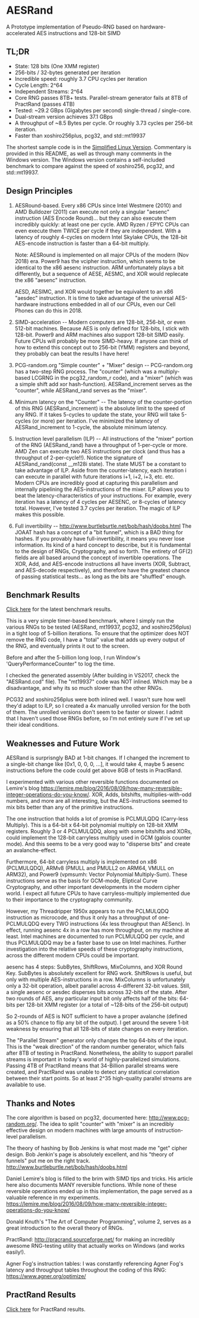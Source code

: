 # AESRand
A Prototype implementation of Pseudo-RNG based on hardware-accelerated AES instructions and 128-bit SIMD

TL;DR
--------
* State: 128 bits (One XMM register)
* 256-bits / 32-bytes generated per iteration
* Incredible speed: roughly 3.7 CPU cycles per iteration
* Cycle Length: 2^64
* Independent Streams: 2^64
* Core RNG passes 8TB+ tests. Parallel-stream generator fails at 8TB of PractRand (passes 4TB)
* Tested: ~29.2 GBps (Gigabytes per second) single-thread / single-core. 
* Dual-stream version achieves 37.1 GBps
* A throughput of ~8.5 Bytes per cycle. Or roughly 3.73 cycles per 256-bit iteration.
* Faster than xoshiro256plus, pcg32, and std::mt19937

The shortest sample code is in the [Simplified Linux Version](AESRand_Linux/AESRand.cpp).
Commentary is provided in this README, as well as through many comments in the Windows version.
The Windows version contains a self-included benchmark to compare against the speed of 
xoshiro256, pcg32, and std::mt19937.

Design Principles
-------

1. AESRound-based. Every x86 CPUs since Intel Westmere (2010) and AMD Bulldozer (2011) can execute
not only a singular "aesenc" instruction (AES Encode Round)... but they can also
execute them incredibly quickly: at least one per cycle. AMD Ryzen / EPYC CPUs 
can even execute them TWICE per cycle if they are independent. With a latency
of roughly 4-cycles on modern Intel Skylake CPUs, the 128-bit AES-encode 
instruction is faster than a 64-bit multiply.

	Note: AESRound is implemented on all major CPUs of the modern (Nov 2018) era.
	Power9 has the vcipher instruction, which seems to be identical to the x86 aesenc 
	instruction. ARM unfortunately plays a bit differently, but a sequence of AESE, 
	AESMC, and XOR would replecate the x86 "aesenc" instruction.

	AESD, AESIMC, and XOR would together be equivalent to an x86 "aesdec" instruction.
	It is time to take advantage of the universal AES-hardware instructions
	embedded in all of our CPUs, even our Cell Phones can do this in 2018.

2. SIMD-acceleration -- Modern computers are 128-bit, 256-bit, or even 512-bit machines.
Because AES is only defined for 128-bits, I stick with 128-bit. Power9 and ARM machines
also support 128-bit SIMD easily. Future CPUs will probably be more SIMD-heavy. If anyone
can think of how to extend this concept out to 256-bit (YMM) registers and beyond, they
probably can beat the results I have here!

3. PCG-random.org "Simple counter" + "Mixer" design -- PCG-random.org has a two-step
RNG process. The "counter" (which was a multiply-based LCGRNG in the pcg32_random_r code), and
a "mixer" (which was a simple shift add xor hash-function). AESRand_increment serves as
the "counter", while AESRand_rand serves as the "mixer".

4. Minimum latency on the "Counter" -- The latency of the counter-portion of this RNG
(AESRand_increment) is the absolute limit to the speed of any RNG. If it takes 5-cycles to
update the state, your RNG will take 5-cycles (or more) per iteration. I've minimized
the latency of AESRand_increment to 1-cycle, the absolute minimum latency.

5. Instruction level parallelism (ILP) -- All instructions of the "mixer" portion of the RNG
(AESRand_rand) have a throughput of 1-per-cycle or more. AMD Zen can execute two AES
instructions per clock (and thus has a throughput of 2-per-cycle!!). Notice the 
signature of AESRand_rand(const \__m128i state). The state MUST be a constant to take
advantage of ILP. Aside from the counter-latency, each iteration i can execute in parallel
with future iterations i+1, i+2, i+3, etc. etc. Modern CPUs are incredibly good at capturing 
this parallelism and internally pipelining the AES-instructions of the mixer. ILP allows you
to beat the latency-characteristics of your instructions. For example, every iteration
has a latency of 4 cycles per AESENC, or 8-cycles of latency total. However, I've tested
3.7 cycles per iteration. The magic of ILP makes this possible. 

6. Full invertibility -- http://www.burtleburtle.net/bob/hash/doobs.html The JOAAT hash has a concept
of a "bit funnel", which is a BAD thing for hashes. If you provably have full-invertibility, it means you
never lose information. Its kind of a hard concept to describe, but it is fundamental to the design
of RNGs, Cryptography, and so forth. The entirety of GF(2) fields are all based around
the concept of invertible operations. The XOR, Add, and AES-encode instructions all have inverts
(XOR, Subtract, and AES-decode respectively), and therefore have the greatest chance of passing
statistical tests... as long as the bits are "shuffled" enough.

Benchmark Results
--------

[Click here](BenchmarkResults.md) for the latest benchmark results.

This is a very simple timer-based benchmark, where I simply run the various RNGs to be tested
(AESRand, mt19937, pcg32, and xoshiro256plus) in a tight loop of 5-billion iterations. To ensure that
the optimizer does NOT remove the RNG code, I have a "total" value that adds up every output
of the RNG, and eventually prints it out to the screen.

Before and after the 5-billion long loop, I run Window's 'QueryPerformanceCounter" to log the time.

I checked the generated assembly (After building in VS2017, check the "AESRand.cod" file).
The "mt19937" code was NOT inlined. Which may be a disadvantage, and why its so much slower than
the other RNGs.

PCG32 and xoshiro256plus were both inlined well. I wasn't sure how well they'd adapt to ILP, so I
created a 4x manually unrolled version for the both of them. The unrolled versions don't seem to be
faster or slower. I admit that I haven't used those RNGs before, so I'm not entirely sure if I've
set up their ideal conditions.


Weaknesses and Future Work
----------------
AESRand is surprisngly BAD at 1-bit changes. If I changed the increment to a single-bit change
like [0x1, 0, 0, 0, ...], it would take 4, maybe 5 aesenc instructions before the code could get
above 8GB of tests in PractRand.

I experimented with various other reversible functions documented on Lemire's blog
https://lemire.me/blog/2016/08/09/how-many-reversible-integer-operations-do-you-know/. XOR, Adds,
bitshifts, multiplies-with-odd numbers, and more are all interesting, but the AES-instructions
seemed to mix bits better than any of the primitive instructions.

The one instruction that holds a lot of promise is PCLMULQDQ (Carry-less Multiply). This is a
64-bit x 64-bit polynomial multiply on 128-bit XMM registers. Roughly 3 or 4 PCLMULQDQ, along
with some bitshifts and XORs, could implement the 128-bit carryless multiply used in GCM 
(galois counter mode). And this seems to be a very good way to "disperse bits" and create
an avalanche-effect.

Furthermore, 64-bit carryless multiply is implemented on x86 (PCLMULQDQ), ARMv8 (PMULL and PMULL2
on ARM64, VMULL on ARM32), and Power9 (vpmsumh: Vector Polynomial Multiply-Sum). These instructions serve
as the basis for GCM-mode, Eliptical Curve Cryptography, and other important developments in the modern
cipher world. I expect all future CPUs to have carryless-multiply implemented due to their importance
to the cryptography community.

However, my Threadripper 1950x appears to run the PCLMULQDQ instruction as microcode, and thus it only has
a throughput of one-PCLMULQDQ every TWO instructions (4x less throughput than AESenc). In effect, running
aesenc 4x in a row has more throughput, on my machine at least. Intel machines are documented to run 
PCLMULQDQ per cycle, and thus PCLMULQDQ may be a faster base to use on Intel machines. Further investigation 
into the relative speeds of these cryptography instructions, across the different modern CPUs could be important.

aesenc has 4 steps: SubBytes, ShiftRows, MixColumns, and XOR Round Key. SubBytes is absolutely excellent for
RNG work. ShiftRows is useful, but only with multiple AES-instructions in a row. MixColumns is unfortunately 
only a 32-bit operation, albeit parallel across 4-different 32-bit values. Still, a single aesenc or aesdec 
disperses bits across 32-bits of the state. After two rounds of AES, any particular input bit only 
affects half of the bits: 64-bits per 128-bit XMM register (or a total of ~128-bits of the 256-bit output)

So 2-rounds of AES is NOT sufficient to have a proper avalanche (defined as a 50% chance to flip any bit of 
the output). I get around the severe 1-bit weakness by ensuring that all 128-bits of state changes on every
iteration.

The "Parallel Stream" generator only changes the top 64-bits of the input. This is the "weak direction" of the
random number generator, which fails after 8TB of testing in PractRand. Nonetheless, the ability to support
parallel streams is important in today's world of highly-parallelized simulations. Passing 4TB of PractRand
means that 34-Billion parallel streams were created, and PractRand was unable to detect
any statistical correlation between their start points. So at least 2^35 high-quality parallel streams are 
available to use.

Thanks and Notes
------------
The core algorithm is based on pcg32, documented here: http://www.pcg-random.org/. The idea to 
split "counter" with "mixer" is an incredibly effective design on modern machines with large amounts of
instruction-level parallelism.

The theory of hashing by Bob Jenkins is what most made me "get" cipher design. Bob Jenkin's
page is absolutely excellent, and his "theory of funnels" put me on the right track. 
http://www.burtleburtle.net/bob/hash/doobs.html

Daniel Lemire's blog is filled to the brim with SIMD tips and tricks. His article here also documents
MANY reversible functions. While none of these reversible operations ended up in this implementation,
the page served as a valuable reference in my experiments. 
https://lemire.me/blog/2016/08/09/how-many-reversible-integer-operations-do-you-know/

Donald Knuth's "The Art of Computer Programming", volume 2, serves as a great introduction to the
overall theory of RNGs.

PractRand: http://pracrand.sourceforge.net/ for making an incredibly awesome RNG-testing utility that 
actually works on Windows (and works easily!).

Agner Fog's instruction tables: I was constantly referencing Agner Fog's latency and throughput tables 
throughout the coding of this RNG: https://www.agner.org/optimize/

PractRand Results
------------

[Click here](PractRand.md) for PractRand results.
